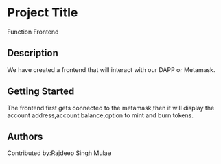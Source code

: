 # Project Title

 Function Frontend

## Description

We have created a frontend that will interact with our DAPP or Metamask.


## Getting Started

The frontend first gets connected to the metamask,then it will display the account address,account balance,option to mint and burn tokens. 


## Authors

Contributed by:Rajdeep Singh Mulae

